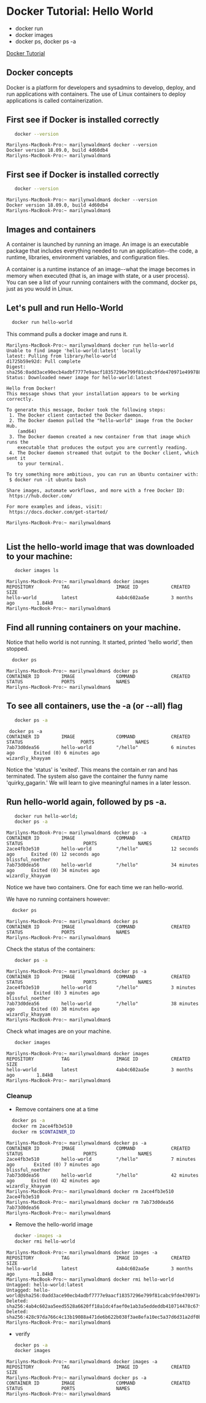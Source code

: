 # Docker Tutorial:  Hello World

   - docker run
   - docker images
   - docker ps, docker ps -a
    
[Docker Tutorial](https://docs.docker.com/get-started/) 

## Docker concepts
Docker is a platform for developers and sysadmins to develop, deploy, and run applications with containers. 
The use of Linux containers to deploy applications is called containerization. 

## First see if Docker is installed correctly

```bash
   docker --version
```

````
Marilyns-MacBook-Pro:~ marilynwaldman$ docker --version
Docker version 18.09.0, build 4d60db4
Marilyns-MacBook-Pro:~ marilynwaldman$ 
````

## First see if Docker is installed correctly

```bash
   docker --version
```

````
Marilyns-MacBook-Pro:~ marilynwaldman$ docker --version
Docker version 18.09.0, build 4d60db4
Marilyns-MacBook-Pro:~ marilynwaldman$ 
````
    
## Images and containers
   A container is launched by running an image. An image is an executable package that includes everything needed to run an 
   application--the code, a runtime, libraries, environment variables, and 
   configuration files.
   
   A container is a runtime instance of an image--what the image becomes 
   in memory when executed (that is, an image with state, or a user process). You can see a list of your running containers with the command, docker ps, just as you would in Linux.
   
## Let's pull and run Hello-World

```bash
  docker run hello-world
```

This command pulls a docker image and runs it.

````aidl
Marilyns-MacBook-Pro:~ marilynwaldman$ docker run hello-world
Unable to find image 'hello-world:latest' locally
latest: Pulling from library/hello-world
d1725b59e92d: Pull complete 
Digest: sha256:0add3ace90ecb4adbf7777e9aacf18357296e799f81cabc9fde470971e499788
Status: Downloaded newer image for hello-world:latest

Hello from Docker!
This message shows that your installation appears to be working correctly.

To generate this message, Docker took the following steps:
 1. The Docker client contacted the Docker daemon.
 2. The Docker daemon pulled the "hello-world" image from the Docker Hub.
    (amd64)
 3. The Docker daemon created a new container from that image which runs the
    executable that produces the output you are currently reading.
 4. The Docker daemon streamed that output to the Docker client, which sent it
    to your terminal.

To try something more ambitious, you can run an Ubuntu container with:
 $ docker run -it ubuntu bash

Share images, automate workflows, and more with a free Docker ID:
 https://hub.docker.com/

For more examples and ideas, visit:
 https://docs.docker.com/get-started/

Marilyns-MacBook-Pro:~ marilynwaldman$ 


````

## List the hello-world image that was downloaded to your machine:

```bash
   docker images ls
```

````aidl
Marilyns-MacBook-Pro:~ marilynwaldman$ docker images
REPOSITORY          TAG                 IMAGE ID            CREATED             SIZE
hello-world         latest              4ab4c602aa5e        3 months ago        1.84kB
Marilyns-MacBook-Pro:~ marilynwaldman$ 

````

## Find all running containers on your machine.
Notice that hello world is not running.  It started, printed 'hello world', then
stopped.

```bash
  docker ps
```

````aidl
Marilyns-MacBook-Pro:~ marilynwaldman$ docker ps
CONTAINER ID        IMAGE               COMMAND             CREATED             STATUS              PORTS               NAMES
Marilyns-MacBook-Pro:~ marilynwaldman$ 
````

## To see all containers, use the -a (or --all) flag

```bash
   docker ps -a

```

````aidl
 docker ps -a
CONTAINER ID        IMAGE               COMMAND             CREATED             STATUS                     PORTS               NAMES
7ab73d0dea56        hello-world         "/hello"            6 minutes ago       Exited (0) 6 minutes ago                       wizardly_khayyam
````

Notice the 'status' is 'exited'.  This means the contain.er ran and has terminated.
The system also gave the container the funny name 'quirky_gagarin.' We will learn
to give meaningful names in a later lesson.

## Run hello-world again, followed by ps -a.

```bash
   docker run hello-world;
   docker ps -a
```

````aidl
Marilyns-MacBook-Pro:~ marilynwaldman$ docker ps -a
CONTAINER ID        IMAGE               COMMAND             CREATED             STATUS                      PORTS               NAMES
2ace4fb3e510        hello-world         "/hello"            12 seconds ago      Exited (0) 12 seconds ago                       blissful_noether
7ab73d0dea56        hello-world         "/hello"            34 minutes ago      Exited (0) 34 minutes ago                       wizardly_khayyam
````

Notice we have two containers.  One for each time we ran hello-world.

We have no running containers however:

```bash
  docker ps
```

````aidl
Marilyns-MacBook-Pro:~ marilynwaldman$ docker ps
CONTAINER ID        IMAGE               COMMAND             CREATED             STATUS              PORTS               NAMES
Marilyns-MacBook-Pro:~ marilynwaldman$ 
````

Check the status of the containers:

```bash
   docker ps -a
```

````aidl
Marilyns-MacBook-Pro:~ marilynwaldman$ docker ps -a
CONTAINER ID        IMAGE               COMMAND             CREATED             STATUS                      PORTS               NAMES
2ace4fb3e510        hello-world         "/hello"            3 minutes ago       Exited (0) 3 minutes ago                        blissful_noether
7ab73d0dea56        hello-world         "/hello"            38 minutes ago      Exited (0) 38 minutes ago                       wizardly_khayyam
Marilyns-MacBook-Pro:~ marilynwaldman$ 

````

Check what images are on your machine.

```bash
   docker images

```

```
Marilyns-MacBook-Pro:~ marilynwaldman$ docker images
REPOSITORY          TAG                 IMAGE ID            CREATED             SIZE
hello-world         latest              4ab4c602aa5e        3 months ago        1.84kB
Marilyns-MacBook-Pro:~ marilynwaldman$
```

### Cleanup

   - Remove containers one at a time
   
```bash
  docker ps -a
  docker rm 2ace4fb3e510
  docker rm $CONTAINER_ID
```   

```aidl
Marilyns-MacBook-Pro:~ marilynwaldman$ docker ps -a
CONTAINER ID        IMAGE               COMMAND             CREATED             STATUS                      PORTS               NAMES
2ace4fb3e510        hello-world         "/hello"            7 minutes ago       Exited (0) 7 minutes ago                        blissful_noether
7ab73d0dea56        hello-world         "/hello"            42 minutes ago      Exited (0) 42 minutes ago                       wizardly_khayyam
Marilyns-MacBook-Pro:~ marilynwaldman$ docker rm 2ace4fb3e510
2ace4fb3e510
Marilyns-MacBook-Pro:~ marilynwaldman$ docker rm 7ab73d0dea56
7ab73d0dea56
Marilyns-MacBook-Pro:~ marilynwaldman$ 
```

   - Remove the hello-world image
   
```bash
   docker -images -a
   docker rmi hello-world
```  

````aidl
Marilyns-MacBook-Pro:~ marilynwaldman$ docker images -a
REPOSITORY          TAG                 IMAGE ID            CREATED             SIZE
hello-world         latest              4ab4c602aa5e        3 months ago        1.84kB
Marilyns-MacBook-Pro:~ marilynwaldman$ docker rmi hello-world
Untagged: hello-world:latest
Untagged: hello-world@sha256:0add3ace90ecb4adbf7777e9aacf18357296e799f81cabc9fde470971e499788
Deleted: sha256:4ab4c602aa5eed5528a6620ff18a1dc4faef0e1ab3a5eddeddb410714478c67f
Deleted: sha256:428c97da766c4c13b19088a471de6b622b038f3ae8efa10ec5a37d6d31a2df0b
Marilyns-MacBook-Pro:~ marilynwaldman$ 
```` 

   - verify
```bash
   docker ps -a
   docker images
```  

````aidl
Marilyns-MacBook-Pro:~ marilynwaldman$ docker images -a
REPOSITORY          TAG                 IMAGE ID            CREATED             SIZE
Marilyns-MacBook-Pro:~ marilynwaldman$ docker ps -a
CONTAINER ID        IMAGE               COMMAND             CREATED             STATUS              PORTS               NAMES
Marilyns-MacBook-Pro:~ marilynwaldman$ 
```` 
   




